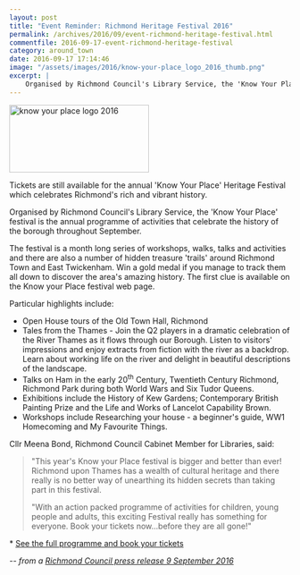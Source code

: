 ```yaml
---
layout: post
title: "Event Reminder: Richmond Heritage Festival 2016"
permalink: /archives/2016/09/event-richmond-heritage-festival.html
commentfile: 2016-09-17-event-richmond-heritage-festival
category: around_town
date: 2016-09-17 17:14:46
image: "/assets/images/2016/know-your-place_logo_2016_thumb.png"
excerpt: |
    Organised by Richmond Council's Library Service, the 'Know Your Place' festival is the annual programme of activities that celebrate the history of the borough throughout September.
---
```


<a href="/assets/images/2016/know-your-place_logo_2016.png" title="See larger version of - know your place logo 2016"><img src="/assets/images/2016/know-your-place_logo_2016_thumb.png" width="250" height="121" alt="know your place logo 2016" class=" right" /></a>

Tickets are still available for the annual 'Know Your Place' Heritage Festival which celebrates Richmond's rich and vibrant history.

Organised by Richmond Council's Library Service, the 'Know Your Place' festival is the annual programme of activities that celebrate the history of the borough throughout September.

The festival is a month long series of workshops, walks, talks and activities and there are also a number of hidden treasure 'trails' around Richmond Town and East Twickenham. Win a gold medal if you manage to track them all down to discover the area's amazing history. The first clue is available on the Know your Place festival web page.

Particular highlights include:

-   Open House tours of the Old Town Hall, Richmond
-   Tales from the Thames - Join the Q2 players in a dramatic celebration of the River Thames as it flows through our Borough. Listen to visitors' impressions and enjoy extracts from fiction with the river as a backdrop. Learn about working life on the river and delight in beautiful descriptions of the landscape.
-   Talks on Ham in the early 20<sup>th</sup> Century, Twentieth Century Richmond, Richmond Park during both World Wars and Six Tudor Queens.
-   Exhibitions include the History of Kew Gardens; Contemporary British Painting Prize and the Life and Works of Lancelot Capability Brown.
-   Workshops include Researching your house - a beginner's guide, WW1 Homecoming and My Favourite Things.

Cllr Meena Bond, Richmond Council Cabinet Member for Libraries, said:

> "This year's Know your Place festival is bigger and better than ever! Richmond upon Thames has a wealth of cultural heritage and there really is no better way of unearthing its hidden secrets than taking part in this festival.
> 
>  "With an action packed programme of activities for children, young people and adults, this exciting Festival really has something for everyone. Book your tickets now...before they are all gone!"
> 
> 
 \* [See the full programme and book your tickets](http://www.richmond.gov.uk/home/services/libraries/branch_libraries/local_studies_collection/know_your_place.htm)

<cite>-- from a [Richmond Council press release 9 September 2016](http://www.richmond.gov.uk/home/borough_s_biggest_heritage_festival_now_well_underway</cite>)

